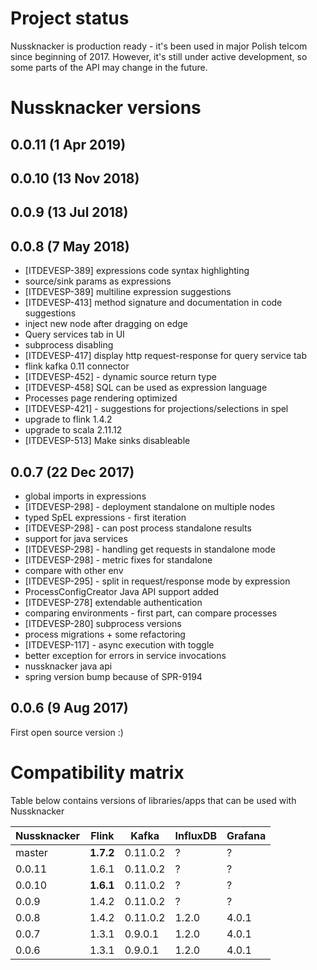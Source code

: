 Project status
==============
Nussknacker is production ready - it's been used in major Polish telcom since beginning of 2017. However, it's still
under active development, so some parts of the API may change in the future.


Nussknacker versions
====================

0.0.11 (1 Apr 2019)
---------

0.0.10 (13 Nov 2018)
---------

0.0.9 (13 Jul 2018)
---------

0.0.8 (7 May 2018)
---------
- [ITDEVESP-389] expressions code syntax highlighting
- source/sink params as expressions
- [ITDEVESP-389] multiline expression suggestions
- [ITDEVESP-413] method signature and documentation in code suggestions
- inject new node after dragging on edge
- Query services tab in UI
- subprocess disabling
- [ITDEVESP-417] display http request-response for query service tab
- flink kafka 0.11 connector
- [ITDEVESP-452] - dynamic source return type
- [ITDEVESP-458] SQL can be used as expression language
- Processes page rendering optimized
- [ITDEVESP-421] - suggestions for projections/selections in spel
- upgrade to flink 1.4.2
- upgrade to scala 2.11.12
- [ITDEVESP-513] Make sinks disableable

0.0.7 (22 Dec 2017)
---------
- global imports in expressions
- [ITDEVESP-298] - deployment standalone on multiple nodes
- typed SpEL expressions - first iteration
- [ITDEVESP-298] - can post process standalone results
- support for java services
- [ITDEVESP-298] - handling get requests in standalone mode
- [ITDEVESP-298] - metric fixes for standalone
- compare with other env
- [ITDEVESP-295] - split in request/response mode by expression
- ProcessConfigCreator Java API support added
- [ITDEVESP-278] extendable authentication
- comparing environments - first part, can compare processes
- [ITDEVESP-280] subprocess versions
- process migrations + some refactoring
- [ITDEVESP-117] - async execution with toggle
- better exception for errors in service invocations
- nussknacker java api
- spring version bump because of SPR-9194

0.0.6 (9 Aug 2017)
---------
First open source version :)


Compatibility matrix
====================

Table below contains versions of libraries/apps that can be used with Nussknacker 

|Nussknacker| Flink | Kafka  | InfluxDB | Grafana |
|-----------|-------|--------|----------|---------|
| master    |**1.7.2**|0.11.0.2| ?    | ?   |
| 0.0.11    |1.6.1  |0.11.0.2| ?    | ?   |
| 0.0.10    |**1.6.1**  |0.11.0.2| ?    | ?   |
| 0.0.9     |1.4.2  |0.11.0.2| ?        | ?       |
| 0.0.8     |1.4.2  |0.11.0.2| 1.2.0    | 4.0.1   |
| 0.0.7     |1.3.1  |0.9.0.1 | 1.2.0    | 4.0.1   |
| 0.0.6     |1.3.1  |0.9.0.1 | 1.2.0    | 4.0.1   |


